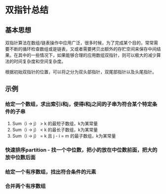 # 双指针总结

## 基本思想

双指针算法在数组/链表操作中应用广泛，很多时候，为了完成某个目的，常常需要不断的循环检查数组或是链表，又或者需要拷贝出额外的存贮空间来保存中间结果。在其中的一些情况下，如果能够合理的应用数组双指针，则可以极大的减少算法的时间复杂度和空间复杂度。

根据初始双指针的位置，可以将之分为双头部指针，双尾部指针以及头尾指针。

## 示例

### 给定一个数组，求出索引i和j，使得i和j之间的子串为符合某个特定条件的子串

1. Sum（i -> j） > k 的最短子数组，k为某常量
2. Sum（i -> j） < k 的最长子数组，k为某常量
3. Sum（i -> j） = k 且 j - i = m 的最子数组，k为某常量

### 快速排序partition - 找一个中位数，把小的放在中位数前面，把大的放中位数后面

### 给定一个有序数组，找出符合条件的元素

### 合并两个有序数组
